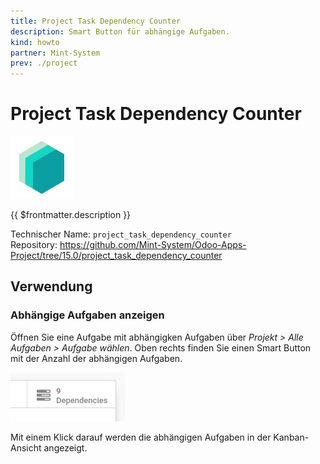 ```yaml
---
title: Project Task Dependency Counter
description: Smart Button für abhängige Aufgaben.
kind: howto
partner: Mint-System
prev: ./project
---
```


# Project Task Dependency Counter

![icon_oms_box](attachments/icons_odoo_mint_system.png)

{{ $frontmatter.description }}

Technischer Name: `project_task_dependency_counter`\
Repository: <https://github.com/Mint-System/Odoo-Apps-Project/tree/15.0/project_task_dependency_counter>

## Verwendung

### Abhängige Aufgaben anzeigen

Öffnen Sie eine Aufgabe mit abhängigken Aufgaben über _Projekt > Alle Aufgaben > Aufgabe wählen_. Oben rechts finden Sie einen Smart Button mit der Anzahl der abhängigen Aufgaben.

![](attachments/Project%20Task%20Dependency%20Counter%20Button.png)

Mit einem Klick darauf werden die abhängigen Aufgaben in der Kanban-Ansicht angezeigt.
